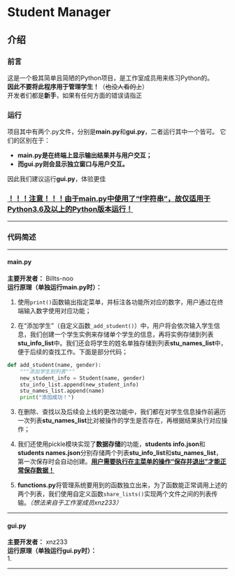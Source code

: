 # Student Manager
## 介绍
### 前言  
这是一个极其简单且简陋的Python项目，是工作室成员用来练习Python的。  
**因此不要将此程序用于管理学生！**（~~也没人看的上~~）  
开发者们都是**新手**，如果有任何方面的错误请指正
### 运行  
项目其中有两个.py文件，分别是**main.py**和**gui.py**，二者运行其中一个皆可。  它们的区别在于：  
* **main.py是在终端上显示输出结果并与用户交互；**  
* **而gui.py则会显示独立窗口与用户交互。**  

因此我们建议运行**gui.py**，体验更佳  
### <u>**！！！注意！！！由于main.py中使用了“f字符串”，故仅适用于Python3.6及以上的Python版本运行！**</u>  
***
### 代码简述  
***
#### main.py  
**主要开发者：** Billts-noo  
**运行原理（单独运行main.py时）：**  
1. 使用`print()`函数输出指定菜单，并标注各功能所对应的数字，用户通过在终端输入数字使用对应功能；  

2. 在“添加学生”（自定义函数`_add_student()`）中，用户将会依次输入学生信息，我们创建一个学生实例来存储单个学生的信息，再将实例存储到列表**stu_info_list**中。我们还会将学生的姓名单独存储到列表**stu_names_list**中，便于后续的查找工作。下面是部分代码；
```Python
def add_student(name, gender):
    """添加学生到列表"""
    new_student_info = Student(name, gender)
    stu_info_list.append(new_student_info)
    stu_names_list.append(name)
    print("添加成功！")
```
3. 在删除、查找以及后续会上线的更改功能中，我们都在对学生信息操作前遍历一次列表**stu_names_list**比对被操作的学生是否存在，再根据结果执行对应操作；  

4. 我们还使用pickle模块实现了**数据存储**的功能，**students info.json**和**students names.json**分别存储两个列表**stu_info_list**和**stu_names_list**，第一次保存时会自动创建。<u>**用户需要执行在主菜单的操作“保存并退出”才能正常保存数据！**</u>  
5. **functions.py**将管理系统要用到的函数独立出来，为了函数能正常调用上述的两个列表，我们使用自定义函数`share_lists()`实现两个文件之间的列表传输。*（想法来自于工作室成员xnz233）*  
***  
#### gui.py
**主要开发者：** xnz233  
**运行原理（单独运行gui.py时）：**  
1.   
***
